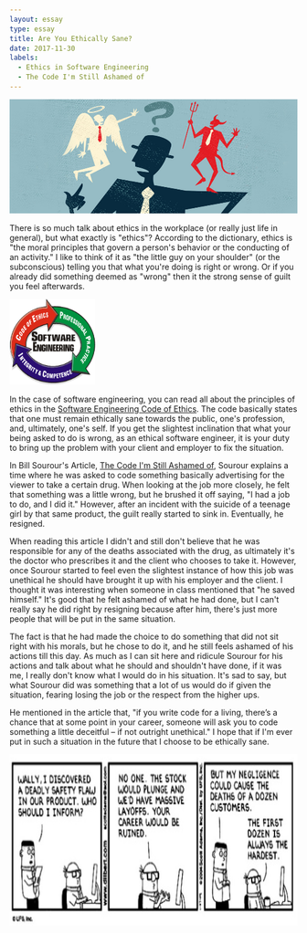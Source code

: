 ```yaml
---
layout: essay
type: essay
title: Are You Ethically Sane?
date: 2017-11-30
labels:
  - Ethics in Software Engineering
  - The Code I'm Still Ashamed of
---
```


<img class="ui image" src="/images/ethics guy.jpg" width= "900" height="200" > 

There is so much talk about ethics in the workplace (or really just life in general), but what exactly is "ethics"? According to the dictionary, ethics is "the moral principles that govern a person's behavior or the conducting of an activity." I like to think of it as "the little guy on your shoulder" (or the subconscious) telling you that what you're doing is right or wrong. Or if you already did something deemed as "wrong" then it the strong sense of guilt you feel afterwards. 

<img class="ui right floated image" src="/images/ethicscode.gif" width= "150" height="150" > 

In the case of software engineering, you can read all about the principles of ethics in the [Software Engineering Code of Ethics](https://www.computer.org/web/education/code-of-ethics). The code basically states that  one must remain ethically sane towards the public, one's profession, and, ultimately, one's self. If you get the slightest inclination that what your being asked to do is wrong, as an ethical software engineer, it is your duty to bring up the problem with your client and employer to fix the situation.

In Bill Sourour's Article, [The Code I'm Still Ashamed of](https://medium.freecodecamp.org/the-code-im-still-ashamed-of-e4c021dff55e), Sourour explains a time where he was asked to code something basically advertising for the viewer to take a certain drug. When looking at the job more closely, he felt that something was a little wrong, but he brushed it off saying, "I had a job to do, and I did it." However, after an incident with the suicide of a teenage girl by that same product, the guilt really started to sink in. Eventually, he resigned. 

When reading this article I didn't and still don't believe that he was responsible for any of the deaths associated with the drug, as ultimately it's the doctor who prescribes it and the client who chooses to take it. However, once Sourour started to feel even the slightest instance of how this job was unethical he should have brought it up with his employer and the client. I thought it was interesting when someone in class mentioned that "he saved himself." It's good that he felt ashamed of what he had done, but I can't really say he did right by resigning because after him, there's just more people that will be put in the same situation. 

The fact is that he had made the choice to do something that did not sit right with his morals, but he chose to do it, and he still feels ashamed of his actions till this day. As much as I can sit here and ridicule Sourour for his actions and talk about what he should and shouldn't have done, if it was me, I really don't know what I would do in his situation. It's sad to say, but what Sourour did was something that a lot of us would do if given the situation, fearing losing the job or the respect from the higher ups.

He mentioned in the article that, "if you write code for a living, there’s a chance that at some point in your career, someone will ask you to code something a little deceitful – if not outright unethical." I hope that if I'm ever put in such a situation in the future that I choose to be ethically sane. 

<img class="ui image" src="/images/ethics.png" width="800" height ="300" > 


